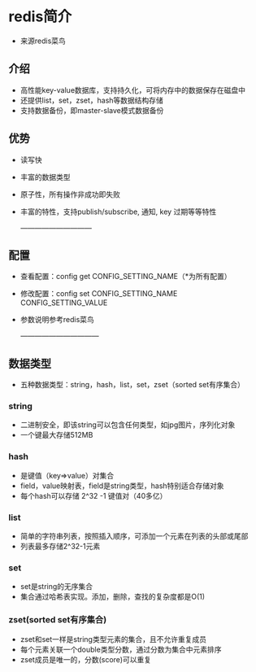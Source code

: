 # redis简介

* 来源redis菜鸟

## 介绍

* 高性能key-value数据库，支持持久化，可将内存中的数据保存在磁盘中
* 还提供list，set，zset，hash等数据结构存储
* 支持数据备份，即master-slave模式数据备份

## 优势

* 读写快

* 丰富的数据类型

* 原子性，所有操作非成功即失败

* 丰富的特性，支持publish/subscribe, 通知, key 过期等等特性

  ——————————



## 配置

* 查看配置：config get CONFIG_SETTING_NAME（*为所有配置）

* 修改配置：config set CONFIG_SETTING_NAME CONFIG_SETTING_VALUE

* 参数说明参考redis菜鸟

  ———————————



## 数据类型

* 五种数据类型：string，hash，list，set，zset（sorted set有序集合）

### string

* 二进制安全，即该string可以包含任何类型，如jpg图片，序列化对象
* 一个键最大存储512MB

### hash

* 是键值（key=>value）对集合
* field，value映射表，field是string类型，hash特别适合存储对象
* 每个hash可以存储 2^32 -1 键值对（40多亿）

### list

* 简单的字符串列表，按照插入顺序，可添加一个元素在列表的头部或尾部
* 列表最多存储2^32-1元素

### set

* set是string的无序集合
* 集合通过哈希表实现。添加，删除，查找的复杂度都是O(1)

### zset(sorted set有序集合)

* zset和set一样是string类型元素的集合，且不允许重复成员
* 每个元素关联一个double类型分数，通过分数为集合中元素排序
* zset成员是唯一的，分数(score)可以重复




